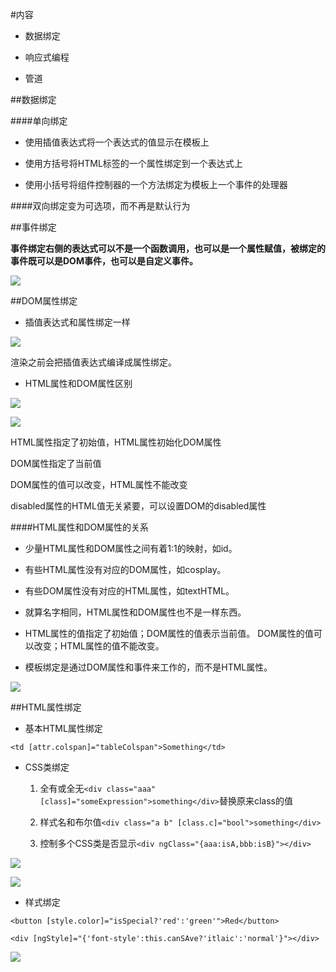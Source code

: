 #内容

- 数据绑定

- 响应式编程

- 管道




##数据绑定


####单向绑定

- 使用插值表达式将一个表达式的值显示在模板上

- 使用方括号将HTML标签的一个属性绑定到一个表达式上

- 使用小括号将组件控制器的一个方法绑定为模板上一个事件的处理器



####双向绑定变为可选项，而不再是默认行为



##事件绑定

**事件绑定右侧的表达式可以不是一个函数调用，也可以是一个属性赋值，被绑定的事件既可以是DOM事件，也可以是自定义事件。**

![](/assets/360截图20171022153622894.jpg)


##DOM属性绑定

- 插值表达式和属性绑定一样

![](/assets/360截图20171023092903496.jpg)

渲染之前会把插值表达式编译成属性绑定。


- HTML属性和DOM属性区别

![](/assets/360截图20171023113859568.jpg)

![](/assets/360截图20171023113552840.jpg)

HTML属性指定了初始值，HTML属性初始化DOM属性

DOM属性指定了当前值

DOM属性的值可以改变，HTML属性不能改变

disabled属性的HTML值无关紧要，可以设置DOM的disabled属性



####HTML属性和DOM属性的关系

- 少量HTML属性和DOM属性之间有着1:1的映射，如id。

- 有些HTML属性没有对应的DOM属性，如cosplay。

- 有些DOM属性没有对应的HTML属性，如textHTML。

- 就算名字相同，HTML属性和DOM属性也不是一样东西。

- HTML属性的值指定了初始值；DOM属性的值表示当前值。
DOM属性的值可以改变；HTML属性的值不能改变。

- 模板绑定是通过DOM属性和事件来工作的，而不是HTML属性。

![](/assets/360截图20171023130322503.jpg)





##HTML属性绑定

- 基本HTML属性绑定

`<td [attr.colspan]="tableColspan">Something</td>`

- CSS类绑定

    1. 全有或全无`<div class="aaa" [class]="someExpression">something</div>`替换原来class的值

    2. 样式名和布尔值`<div class="a b" [class.c]="bool">something</div>`

    3. 控制多个CSS类是否显示`<div ngClass="{aaa:isA,bbb:isB}"></div>`

![](/assets/360截图20171023133852147.jpg)

![](/assets/360截图20171023133957236.jpg)

- 样式绑定

`<button [style.color]="isSpecial?'red':'green'">Red</button>`

`<div [ngStyle]="{'font-style':this.canSAve?'itlaic':'normal'}"></div>`

![](/assets/360截图20171023132451898.jpg)
































































































